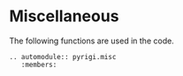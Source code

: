 # Miscellaneous

The following functions are used in the code.

```{eval-rst}
.. automodule:: pyrigi.misc
   :members:

```
